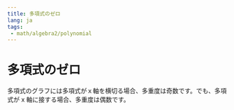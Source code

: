 ```yaml
---
title: 多項式のゼロ
lang: ja
tags:
 - math/algebra2/polynomial
---
```

# 多項式のゼロ
多項式のグラフには多項式がｘ軸を横切る場合、多重度は奇数です。でも、多項式が x 軸に接する場合、多重度は偶数です。
